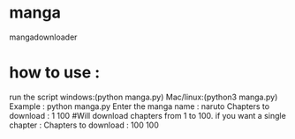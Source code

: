 # manga
mangadownloader
# how to use :
  run the script windows:(python manga.py) Mac/linux:(python3 manga.py)
  Example :
  python manga.py
  Enter the manga name : naruto
  Chapters to download : 1 100   #Will download chapters from 1 to 100. 
  if you want a single chapter : 
  Chapters to download : 100 100
